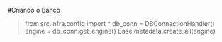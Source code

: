 #Criando o Banco
> from src.infra.config import *
> db_conn = DBConnectionHandler()
> engine = db_conn.get_engine() 
> Base.metadata.create_all(engine)